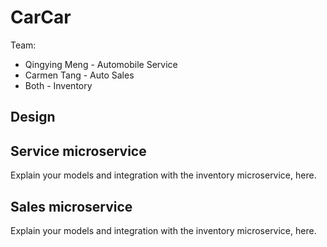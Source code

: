 # CarCar

Team:

* Qingying Meng - Automobile Service
* Carmen Tang - Auto Sales
* Both - Inventory

## Design

## Service microservice

Explain your models and integration with the inventory
microservice, here.

## Sales microservice

Explain your models and integration with the inventory
microservice, here.
